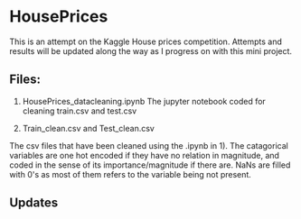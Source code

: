 # HousePrices

This is an attempt on the Kaggle House prices competition. Attempts and results will be updated along the way as I progress on with this mini project.

## Files:
1) HousePrices_datacleaning.ipynb
  The jupyter notebook coded for cleaning train.csv and test.csv
  
2) Train_clean.csv and Test_clean.csv
  
The csv files that have been cleaned using the .ipynb in 1). The catagorical variables are one hot encoded if they have no relation in magnitude, and coded in the sense of its importance/magnitude if there are. NaNs are filled with 0's as most of them refers to the variable being not present.

## Updates
